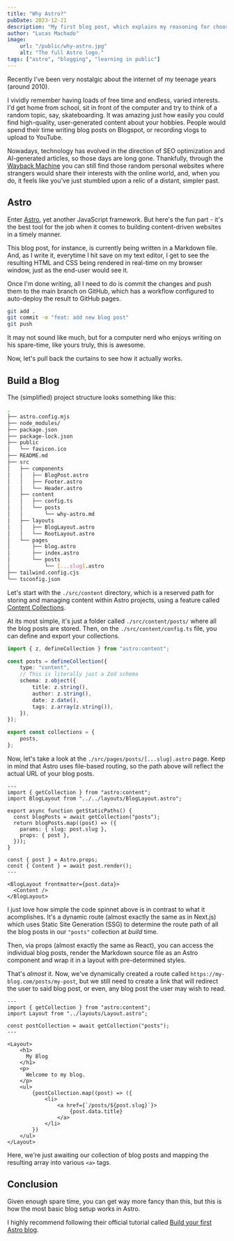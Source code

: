 ```yaml
---
title: "Why Astro?"
pubDate: 2023-12-21
description: "My first blog post, which explains my reasoning for choosing Astro to build my personal website"
author: "Lucas Machado"
image:
    url: "/public/why-astro.jpg"
    alt: "The full Astro logo."
tags: ["astro", "blogging", "learning in public"]
---
```


Recently I've been very nostalgic about the internet of my teenage years (around 2010).

I vividly remember having loads of free time and endless, varied interests. I'd get home from school, sit in front of the computer and try to think of a random topic, say, skateboarding. It was amazing just how easily you could find high-quality, user-generated content about your hobbies. People would spend their time writing blog posts on Blogspot, or recording vlogs to upload to YouTube.

Nowadays, technology has evolved in the direction of SEO optimization and AI-generated articles, so those days are long gone. Thankfully, through the [Wayback Machine](https://web.archive.org/) you can still find those random personal websites where strangers would share their interests with the online world, and, when you do, it feels like you've just stumbled upon a relic of a distant, simpler past.

## Astro

Enter [Astro](https://astro.build/), yet another JavaScript framework. But here's the fun part - it's the best tool for the job when it comes to building content-driven websites in a timely manner.

This blog post, for instance, is currently being written in a Markdown file. And, as I write it, everytime I hit save on my text editor, I get to see the resulting HTML and CSS being rendered in real-time on my browser window, just as the end-user would see it.

Once I'm done writing, all I need to do is commit the changes and push them to the main branch on GitHub, which has a workflow configured to auto-deploy the result to GitHub pages.

```bash
git add .
git commit -m "feat: add new blog post"
git push
```

It may not sound like much, but for a computer nerd who enjoys writing on his spare-time, like yours truly, this is awesome.

Now, let's pull back the curtains to see how it actually works.

## Build a Blog

The (simplified) project structure looks something like this:

```bash
.
├── astro.config.mjs
├── node_modules/
├── package.json
├── package-lock.json
├── public
│   └── favicon.ico
├── README.md
├── src
│   ├── components
│   │   ├── BlogPost.astro
│   │   ├── Footer.astro
│   │   └── Header.astro
│   ├── content
│   │   ├── config.ts
│   │   └── posts
│   │       └── why-astro.md
│   ├── layouts
│   │   ├── BlogLayout.astro
│   │   └── RootLayout.astro
│   └── pages
│       ├── blog.astro
│       ├── index.astro
│       └── posts
│           └── [...slug].astro
├── tailwind.config.cjs
└── tsconfig.json
```

Let's start with the `./src/content` directory, which is a reserved path for storing and managing content within Astro projects, using a feature called [Content Collections](https://docs.astro.build/en/guides/content-collections/).

At its most simple, it's just a folder called `./src/content/posts/` where all the blog posts are stored. Then, on the `./src/content/config.ts` file, you can define and export your collections.

```ts
import { z, defineCollection } from "astro:content";

const posts = defineCollection({
    type: "content",
    // This is literally just a Zod schema
    schema: z.object({
        title: z.string(),
        author: z.string(),
        date: z.date(),
        tags: z.array(z.string()),
    }),
});

export const collections = {
    posts,
};
```

Now, let's take a look at the `./src/pages/posts/[...slug].astro` page. Keep in mind that Astro uses file-based routing, so the path above will reflect the actual URL of your blog posts.

```astro
---
import { getCollection } from "astro:content";
import BlogLayout from "../../layouts/BlogLayout.astro";

export async function getStaticPaths() {
  const blogPosts = await getCollection("posts");
  return blogPosts.map((post) => ({
    params: { slug: post.slug },
    props: { post },
  }));
}

const { post } = Astro.props;
const { Content } = await post.render();
---

<BlogLayout frontmatter={post.data}>
  <Content />
</BlogLayout>
```

I just love how simple the code spinnet above is in contrast to what it acomplishes. It's a dynamic route (almost exactly the same as in Next.js) which uses Static Site Generation (SSG) to determine the route path of all the blog posts in our `"posts"` collection at _build_ time.

Then, via props (almost exactly the same as React), you can access the individual blog posts, render the Markdown source file as an Astro component and wrap it in a layout with pre-determined styles.

That's _almost_ it. Now, we've dynamically created a route called `https://my-blog.com/posts/my-post`, but we still need to create a link that will redirect the user to said blog post, or even, any blog post the user may wish to read.

```astro
---
import { getCollection } from "astro:content";
import Layout from "../layouts/Layout.astro";

const postCollection = await getCollection("posts");
---

<Layout>
    <h1>
      My Blog
    </h1>
    <p>
      Welcome to my blog.
    </p>
    <ul>
        {postCollection.map((post) => ({
            <li>
                <a href={`/posts/${post.slug}`}>
                    {post.data.title}
                </a>
            </li>
        })
    </ul>
</Layout>
```

Here, we're just awaiting our collection of blog posts and mapping the resulting array into various `<a>` tags.

## Conclusion

Given enough spare time, you can get way more fancy than this, but this is how the most basic blog setup works in Astro.

I highly recommend following their official tutorial called [Build your first Astro blog](https://docs.astro.build/en/tutorial/0-introduction/).
